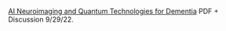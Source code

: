 [AI Neuroimaging and Quantum Technologies for Dementia](https://www.chemicalqdevice.com/ai-neuroimaging-and-quantum-technologies-for-alzheimers-disease) PDF + Discussion 9/29/22.
